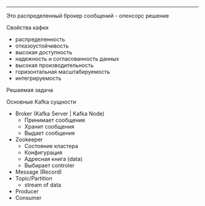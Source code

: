 ***
Это распределенный брокер сообщений - опенсорс решение


Свойства кафки
- распределенность 
- отказоустойчивость
- высокая доступность
- надежность и согласованность данных
- высокая производительность
- горизонтальная масштабируемость
- интегрируемость


Решаемая задача

Основные Kafka сущности
- Broker (Kafka Server | Kafka Node)
	- Принимает сообщения
	- Хранит сообщения
	- Выдает сообщения
- Zookeeper
	- Состояние кластера
	- Конфигурация
	- Адресная книга (data)
	- Выбирает controler
- Message (Record)
- Topic/Partition
	- stream of data
- Producer
- Consumer
